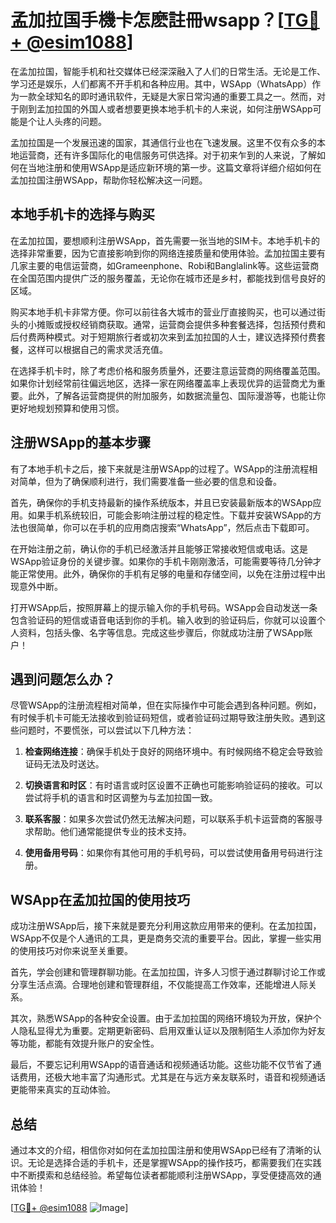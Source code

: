 # 孟加拉国手機卡怎麽註冊wsapp？[[TG💪+ @esim1088](https://t.me/s/esim1088)]

在孟加拉国，智能手机和社交媒体已经深深融入了人们的日常生活。无论是工作、学习还是娱乐，人们都离不开手机和各种应用。其中，WSApp（WhatsApp）作为一款全球知名的即时通讯软件，无疑是大家日常沟通的重要工具之一。然而，对于刚到孟加拉国的外国人或者想要更换本地手机卡的人来说，如何注册WSApp可能是个让人头疼的问题。

孟加拉国是一个发展迅速的国家，其通信行业也在飞速发展。这里不仅有众多的本地运营商，还有许多国际化的电信服务可供选择。对于初来乍到的人来说，了解如何在当地注册和使用WSApp是适应新环境的第一步。这篇文章将详细介绍如何在孟加拉国注册WSApp，帮助你轻松解决这一问题。

## 本地手机卡的选择与购买

在孟加拉国，要想顺利注册WSApp，首先需要一张当地的SIM卡。本地手机卡的选择非常重要，因为它直接影响到你的网络连接质量和使用体验。孟加拉国主要有几家主要的电信运营商，如Grameenphone、Robi和Banglalink等。这些运营商在全国范围内提供广泛的服务覆盖，无论你在城市还是乡村，都能找到信号良好的区域。

购买本地手机卡非常方便。你可以前往各大城市的营业厅直接购买，也可以通过街头的小摊贩或授权经销商获取。通常，运营商会提供多种套餐选择，包括预付费和后付费两种模式。对于短期旅行者或初次来到孟加拉国的人士，建议选择预付费套餐，这样可以根据自己的需求灵活充值。

在选择手机卡时，除了考虑价格和服务质量外，还要注意运营商的网络覆盖范围。如果你计划经常前往偏远地区，选择一家在网络覆盖率上表现优异的运营商尤为重要。此外，了解各运营商提供的附加服务，如数据流量包、国际漫游等，也能让你更好地规划预算和使用习惯。

## 注册WSApp的基本步骤

有了本地手机卡之后，接下来就是注册WSApp的过程了。WSApp的注册流程相对简单，但为了确保顺利进行，我们需要准备一些必要的信息和设备。

首先，确保你的手机支持最新的操作系统版本，并且已安装最新版本的WSApp应用。如果手机系统较旧，可能会影响注册过程的稳定性。下载并安装WSApp的方法也很简单，你可以在手机的应用商店搜索“WhatsApp”，然后点击下载即可。

在开始注册之前，确认你的手机已经激活并且能够正常接收短信或电话。这是WSApp验证身份的关键步骤。如果你的手机卡刚刚激活，可能需要等待几分钟才能正常使用。此外，确保你的手机有足够的电量和存储空间，以免在注册过程中出现意外中断。

打开WSApp后，按照屏幕上的提示输入你的手机号码。WSApp会自动发送一条包含验证码的短信或语音电话到你的手机。输入收到的验证码后，你就可以设置个人资料，包括头像、名字等信息。完成这些步骤后，你就成功注册了WSApp账户！

## 遇到问题怎么办？

尽管WSApp的注册流程相对简单，但在实际操作中可能会遇到各种问题。例如，有时候手机卡可能无法接收到验证码短信，或者验证码过期导致注册失败。遇到这些问题时，不要慌张，可以尝试以下几种方法：

1. **检查网络连接**：确保手机处于良好的网络环境中。有时候网络不稳定会导致验证码无法及时送达。
   
2. **切换语言和时区**：有时语言或时区设置不正确也可能影响验证码的接收。可以尝试将手机的语言和时区调整为与孟加拉国一致。

3. **联系客服**：如果多次尝试仍然无法解决问题，可以联系手机卡运营商的客服寻求帮助。他们通常能提供专业的技术支持。

4. **使用备用号码**：如果你有其他可用的手机号码，可以尝试使用备用号码进行注册。

## WSApp在孟加拉国的使用技巧

成功注册WSApp后，接下来就是要充分利用这款应用带来的便利。在孟加拉国，WSApp不仅是个人通讯的工具，更是商务交流的重要平台。因此，掌握一些实用的使用技巧对你来说至关重要。

首先，学会创建和管理群聊功能。在孟加拉国，许多人习惯于通过群聊讨论工作或分享生活点滴。合理地创建和管理群组，不仅能提高工作效率，还能增进人际关系。

其次，熟悉WSApp的各种安全设置。由于孟加拉国的网络环境较为开放，保护个人隐私显得尤为重要。定期更新密码、启用双重认证以及限制陌生人添加你为好友等功能，都能有效提升账户的安全性。

最后，不要忘记利用WSApp的语音通话和视频通话功能。这些功能不仅节省了通话费用，还极大地丰富了沟通形式。尤其是在与远方亲友联系时，语音和视频通话更能带来真实的互动体验。

## 总结

通过本文的介绍，相信你对如何在孟加拉国注册和使用WSApp已经有了清晰的认识。无论是选择合适的手机卡，还是掌握WSApp的操作技巧，都需要我们在实践中不断摸索和总结经验。希望每位读者都能顺利注册WSApp，享受便捷高效的通讯体验！

[[TG💪+ @esim1088](https://t.me/s/esim1088) ![Image](https://i.postimg.cc/4NQfJmqS/Snipaste-2025-05-13-00-14-12.png)]